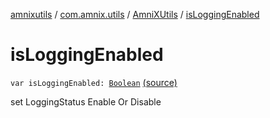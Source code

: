 [amnixutils](../../index.md) / [com.amnix.utils](../index.md) / [AmniXUtils](index.md) / [isLoggingEnabled](./is-logging-enabled.md)

# isLoggingEnabled

`var isLoggingEnabled: `[`Boolean`](https://kotlinlang.org/api/latest/jvm/stdlib/kotlin/-boolean/index.html) [(source)](https://github.com/AmniX/amnixUtils/tree/master/amnixutils/src/main/java/com/amnix/utils/AmniXUtils.kt#L10)

set LoggingStatus Enable Or Disable

